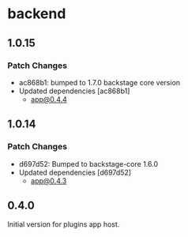 # backend

## 1.0.15

### Patch Changes

- ac868b1: bumped to 1.7.0 backstage core version
- Updated dependencies [ac868b1]
  - app@0.4.4

## 1.0.14

### Patch Changes

- d697d52: Bumped to backstage-core 1.6.0
- Updated dependencies [d697d52]
  - app@0.4.3

## 0.4.0

Initial version for plugins app host.
